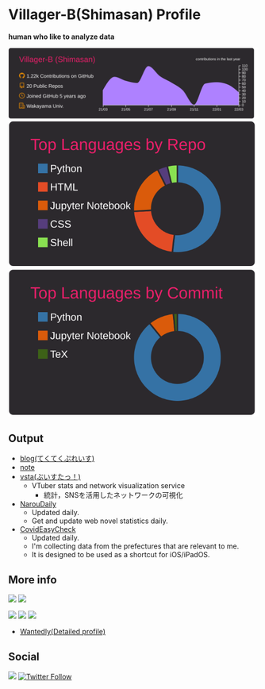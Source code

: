 # Villager-B(Shimasan) Profile

**human who like to analyze data**

[![](https://raw.githubusercontent.com/Villager-B/Villager-B/main/profile-summary-card-output/monokai/0-profile-details.svg)](https://github.com/vn7n24fzkq/github-profile-summary-cards)
[![](https://raw.githubusercontent.com/Villager-B/Villager-B/main/profile-summary-card-output/monokai/1-repos-per-language.svg)](https://github.com/vn7n24fzkq/github-profile-summary-cards)
[![](https://raw.githubusercontent.com/Villager-B/Villager-B/main/profile-summary-card-output/monokai/2-most-commit-language.svg)](https://github.com/vn7n24fzkq/github-profile-summary-cards)

## Output
- [blog(てくてくぷれいす)](https://murabitoleg.com/)
- [note](https://note.com/shimasan)
- [vsta(ぶいすたっ！)](https://villager-b.github.io/vsta/)
  - VTuber stats and network visualization service
    - 統計，SNSを活用したネットワークの可視化
- [NarouDaily](https://villager-b.github.io/NarouDaily/)
  - Updated daily. 
  - Get and update web novel statistics daily.
- [CovidEasyCheck](https://villager-b.github.io/CovidEasyCheck/)
  - Updated daily. 
  - I'm collecting data from the prefectures that are relevant to me.
  - It is designed to be used as a shortcut for iOS/iPadOS.

## More info

![](https://komarev.com/ghpvc/?username=Villager-B&color=brightgreen)
[![](https://img.shields.io/badge/-ResearchLaboratory-000?style=flat&logo=google-scholar)](http://web.wakayama-u.ac.jp/~kazama/lab/)

[![](https://img.shields.io/badge/-Python-000?style=flat&logo=python)](https://github.com/Villager-B)
[![](https://img.shields.io/badge/-Jupyter-000?style=flat&logo=jupyter)](https://github.com/Villager-B)
[![](https://img.shields.io/badge/-Django-000?style=flat&logo=django)](https://github.com/Villager-B)

- [Wantedly(Detailed profile)](https://www.wantedly.com/id/kyousuke_shimada_s)

## Social

[![](https://img.shields.io/badge/-Twitter-000?style=flat&logo=twitter)](https://twitter.com/nitkcdadon)
[![Twitter Follow](https://img.shields.io/twitter/follow/nitkcdadon?label=Follow)](https://twitter.com/nitkcdadon)
